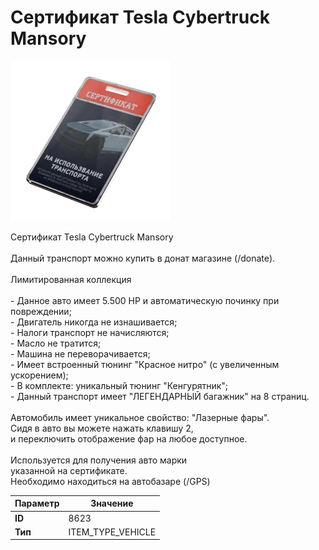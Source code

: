 # Сертификат Tesla Cybertruck Mansory

![Item Image](../img/8623.webp?raw=true)

Сертификат Tesla Cybertruck Mansory<br><br>Данный транспорт можно купить в донат магазине (/donate).<br><br>Лимитированная коллекция<br><br>- Данное авто имеет 5.500 HP и автоматическую починку при повреждении;<br>- Двигатель никогда не изнашивается;<br>- Налоги транспорт не начисляются;<br>- Масло не тратится;<br>- Машина не переворачивается;<br>- Имеет встроенный тюнинг "Красное нитро" (с увеличенным ускорением);<br>- В комплекте: уникальный тюнинг "Кенгурятник";<br>- Данный транспорт имеет "ЛЕГЕНДАРНЫЙ багажник" на 8 страниц.<br><br>Автомобиль имеет уникальное свойство: "Лазерные фары".<br>Сидя в авто вы можете нажать клавишу 2,<br>и переключить отображение фар на любое доступное.<br><br>Используется для получения авто марки <br>указанной на сертификате.<br>Необходимо находиться на автобазаре (/GPS)


| Параметр | Значение |
|----------|----------|
| **ID** | 8623 |
| **Тип** | ITEM_TYPE_VEHICLE |

